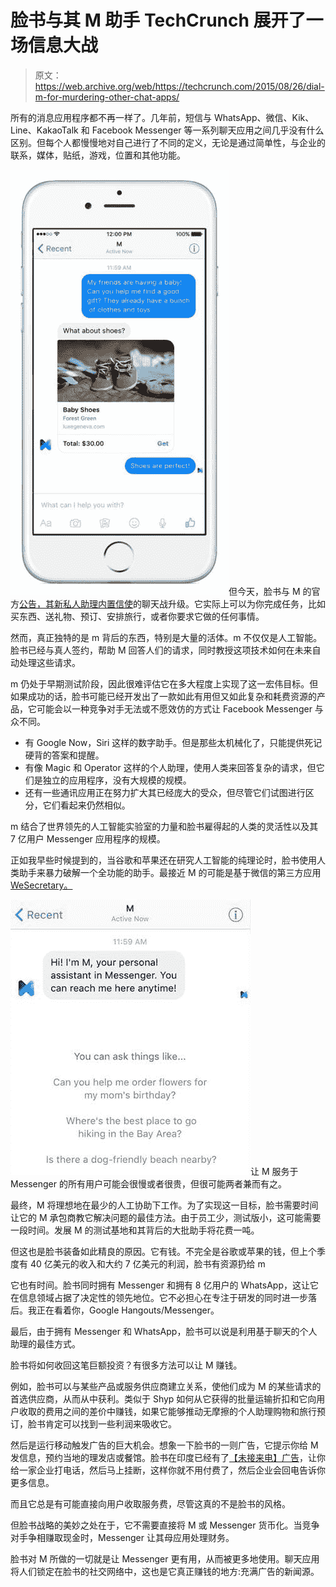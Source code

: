 # 脸书与其 M 助手 TechCrunch 展开了一场信息大战

> 原文：<https://web.archive.org/web/https://techcrunch.com/2015/08/26/dial-m-for-murdering-other-chat-apps/>

所有的消息应用程序都不再一样了。几年前，短信与 WhatsApp、微信、Kik、Line、KakaoTalk 和 Facebook Messenger 等一系列聊天应用之间几乎没有什么区别。但每个人都慢慢地对自己进行了不同的定义，无论是通过简单性，与企业的联系，媒体，贴纸，游戏，位置和其他功能。

![11095239_10156070655280195_5860295573424755388_n](img/a2a8451d78544690c71e60e2d7826ee0.png)但今天，脸书与 M 的官方[公告，其](https://web.archive.org/web/20230404070814/https://www.facebook.com/Davemarcus/posts/10156070660595195)[新私人助理内置信使](https://web.archive.org/web/20230404070814/https://techcrunch.com/2015/08/26/facebook-is-adding-a-personal-assistant-called-m-to-your-messenger-app/)的聊天战升级。它实际上可以为你完成任务，比如买东西、送礼物、预订、安排旅行，或者你要求它做的任何事情。

然而，真正独特的是 m 背后的东西，特别是大量的活体。m 不仅仅是人工智能。脸书已经与真人签约，帮助 M 回答人们的请求，同时教授这项技术如何在未来自动处理这些请求。

m 仍处于早期测试阶段，因此很难评估它在多大程度上实现了这一宏伟目标。但如果成功的话，脸书可能已经开发出了一款如此有用但又如此复杂和耗费资源的产品，它可能会以一种竞争对手无法或不愿效仿的方式让 Facebook Messenger 与众不同。

*   有 Google Now，Siri 这样的数字助手。但是那些太机械化了，只能提供死记硬背的答案和提醒。
*   有像 Magic 和 Operator 这样的个人助理，使用人类来回答复杂的请求，但它们是独立的应用程序，没有大规模的规模。
*   还有一些通讯应用正在努力扩大其已经庞大的受众，但尽管它们试图进行区分，它们看起来仍然相似。

m 结合了世界领先的人工智能实验室的力量和脸书雇得起的人类的灵活性以及其 7 亿用户 Messenger 应用程序的规模。

正如我早些时候提到的，当谷歌和苹果还在研究人工智能的纯理论时，脸书使用人类助手来暴力破解一个全功能的助手。最接近 M 的可能是基于微信的第三方应用 [WeSecretary。](https://web.archive.org/web/20230404070814/https://www.techinasia.com/wesecretary-magic-for-wechat/)

![11890988_10156070655185195_4945843629380291283_n](img/284b4a1a737290f37a114ecbc37c1c18.png)让 M 服务于 Messenger 的所有用户可能会很慢或者很贵，但很可能两者兼而有之。

最终，M 将理想地在最少的人工协助下工作。为了实现这一目标，脸书需要时间让它的 M 承包商教它解决问题的最佳方法。由于员工少，测试版小，这可能需要一段时间。发展 M 的测试基地和其背后的大批助手将花费一吨。

但这也是脸书装备如此精良的原因。它有钱。不完全是谷歌或苹果的钱，但上个季度有 40 亿美元的收入和大约 7 亿美元的利润，脸书有资源扔给 m

它也有时间。脸书同时拥有 Messenger 和拥有 8 亿用户的 WhatsApp，这让它在信息领域占据了决定性的领先地位。它不必担心在专注于研发的同时进一步落后。我正在看着你，Google Hangouts/Messenger。

最后，由于拥有 Messenger 和 WhatsApp，脸书可以说是利用基于聊天的个人助理的最佳方式。

脸书将如何收回这笔巨额投资？有很多方法可以让 M 赚钱。

例如，脸书可以与某些产品或服务供应商建立关系，使他们成为 M 的某些请求的首选供应商，从而从中获利。类似于 Shyp 如何从它获得的批量运输折扣和它向用户收取的费用之间的差价中赚钱，如果它能够推动无摩擦的个人助理购物和旅行预订，脸书肯定可以找到一些利润来吸收它。

然后是运行移动触发广告的巨大机会。想象一下脸书的一则广告，它提示你给 M 发信息，预约当地的理发店或餐馆。脸书在印度已经有了[【未接来电】广告](https://web.archive.org/web/20230404070814/https://www.facebook.com/business/news/high-growth-markets)，让你给一家企业打电话，然后马上挂断，这样你就不用付费了，然后企业会回电告诉你更多信息。

而且它总是有可能直接向用户收取服务费，尽管这真的不是脸书的风格。

但脸书战略的美妙之处在于，它不需要直接将 M 或 Messenger 货币化。当竞争对手争相赚取现金时，Messenger 让其母应用处理财务。

脸书对 M 所做的一切就是让 Messenger 更有用，从而被更多地使用。聊天应用将人们锁定在脸书的社交网络中，这也是它真正赚钱的地方:充满广告的新闻源。